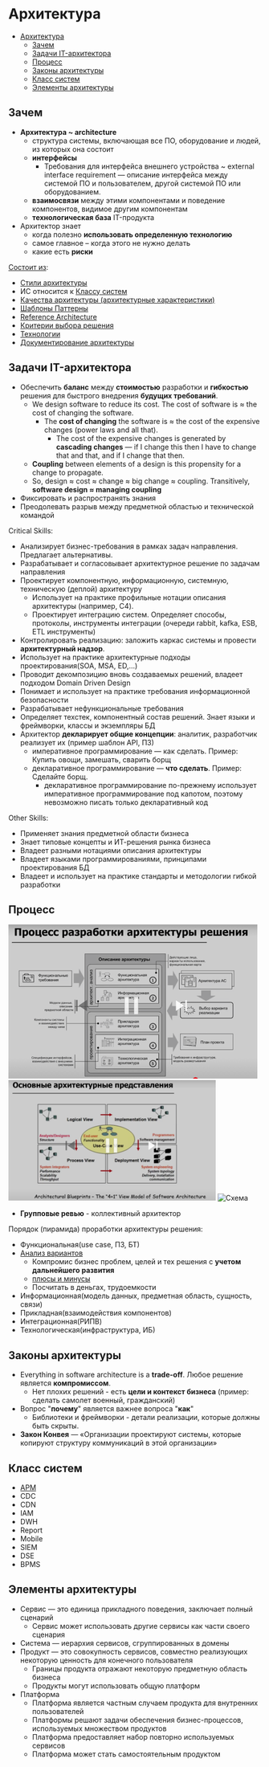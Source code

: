 # Архитектура

- [Архитектура](#архитектура)
  - [Зачем](#зачем)
  - [Задачи IT-архитектора](#задачи-it-архитектора)
  - [Процесс](#процесс)
  - [Законы архитектуры](#законы-архитектуры)
  - [Класс систем](#класс-систем)
  - [Элементы архитектуры](#элементы-архитектуры)

## Зачем

- __Архитектура ~ architecture__
  - структура системы, включающая все ПО, оборудование и людей, из которых она состоит
  - __интерфейсы__
    - Требования для интерфейса внешнего устройства ~ external interface requirement — описание интерфейса между системой ПО и пользователем, другой системой ПО или оборудованием.
  - __взаимосвязи__ между этими компонентами и поведение компонентов, видимое другим компонентам
  - __технологическая база__ IT-продукта
- Архитектор знает
  - когда полезно __использовать определенную технологию__
  - самое главное – когда этого не нужно делать
  - какие есть __риски__

[Состоит из](https://docs.microsoft.com/ru-ru/azure/architecture/guide/):

- [Стили архитектуры](arch.styles.md)
- ИС относится к [Классу систем](#класс-систем)
- [Качества архитектуры (архитектурные характеристики)](arch.ability.md)
- [Шаблоны Паттерны](patterns.md)
- [Reference Architecture](arch.ref.md)
- [Критерии выбора решения](arch.criteria.md)
- [Технологии](../technology/technology.md)
- [Документирование архитектуры](pattern/pattern.docs.md)

## Задачи IT-архитектора

- Обеспечить __баланс__ между __стоимостью__ разработки и __гибкостью__ решения для быстрого внедрения __будущих требований__.
  - We design software to reduce its cost. The cost of software is ≈ the cost of changing the software.
    - The __cost of changing__ the software is ≈ the cost of the expensive changes (power laws and all that).
      - The cost of the expensive changes is generated by __cascading changes__ — if I change this then I have to change that and that, and if I change that then.
  - __Coupling__ between elements of a design is this propensity for a change to propagate.
  - So, design ≈ cost ≈ change ≈ big change ≈ coupling. Transitively, __software design ≈ managing coupling__
- Фиксировать и распространять знания
- Преодолевать разрыв между предметной областью и технической командой

Critical Skills:

- Анализирует бизнес-требования в рамках задач направления. Предлагает альтернативы.
- Разрабатывает и согласовывает архитектурное решение по задачам направления
- Проектирует компонентную, информационную, системную, техническую (деплой) архитектуру
  - Использует на практике профильные нотации описания архитектуры (например, C4).
  - Проектирует интеграцию систем. Определяет способы, протоколы, инструменты интеграции (очереди rabbit, kafka, ESB, ETL инструменты)
- Контролировать реализацию: заложить каркас системы и провести __архитектурный надзор__.
- Использует на практике архитектурные подходы проектирования(SOA, MSA, ED,...)
- Проводит декомпозицию вновь создаваемых решений, владеет подходом Domain Driven Design
- Понимает и иcпользует на практике требования информационной безопасности
- Разрабатывает нефункциональные требования
- Определяет техстек, компонентный состав решений. Знает языки и фреймворки, классы и экземпляры БД
- Архитектор __декларирует общие концепции__: аналитик, разработчик реализует их (пример шаблон API, ПЗ)
  - императивное программирование — как сделать. Пример: Купить овощи, замешать, сварить борщ
  - декларативное программирование — __что сделать__. Пример: Сделайте борщ.
    - декларативное программирование по-прежнему использует императивное программирование под капотом, поэтому невозможно писать только декларативный код

Other Skills:

- Применяет знания предметной области бизнеса
- Знает типовые концепты и ИТ-решения рынка бизнеса
- Владеет разными нотациями описания архитектуры
- Владеет языками программированиями, принципами проектирования БД
- Владеет и использует на практике стандарты и методологии гибкой разработки

## Процесс

![process](../img/arch/arch.process.png)
![view](../img/arch/arch.view.png)
![Схема](http://www.plantuml.com/plantuml/proxy?cache=no&src=https://raw.githubusercontent.com/daemon110282/daemon110282.github.io/master/arch/arch.puml)

- __Групповые ревью__ - коллективный архитектор

Порядок (пирамида) проработки архитектуры решения:

- Функциональная(use case, ПЗ, БТ)
- [Анализ вариантов](alternative.md)
  - Компромис бизнес проблем, целей и тех решения с __учетом дальнейшего развития__
  - [плюсы и минусы](https://docs.microsoft.com/ru-ru/azure/architecture/guide/architecture-styles/#consider-challenges-and-benefits)
  - Посчитать в деньгах, трудоемкости
- Информационная(модель данных, предметная область, сущность, связи)
- Прикладная(взаимодействия компонентов)
- Интеграционная(РИПВ)
- Технологическая(инфраструктура, ИБ)

## Законы архитектуры

- Everything in software architecture is a __trade-off__. Любое решение является __компромиссом__.
  - Нет плохих решений - есть __цели и контекст бизнеса__ (пример: сделать самолет военный, гражданский)
- Вопрос "__почему__" является важнее вопроса "__как__"
  - Библиотеки и фреймворки - детали реализации, которые должны быть скрыты.
- __Закон Конвея__ — «Организации проектируют системы, которые копируют структуру коммуникаций в этой организации»

## Класс систем

- [APM](system.class/apm.md)
- CDC
- CDN
- IAM
- DWH
- Report
- Mobile
- SIEM
- DSE
- BPMS

## Элементы архитектуры

- Сервис — это единица прикладного поведения, заключает полный сценарий
  - Сервис может использовать другие сервисы как части своего сценария
- Система — иерархия сервисов, сгруппированных в домены
- Продукт — это совокупность сервисов, совместно реализующих некоторую ценность для конечного пользователя
  - Границы продукта отражают некоторую предметную область бизнеса
  - Продукты могут использовать общую платформ
- Платформа
  - Платформа является частным случаем продукта для внутренних пользователей
  - Платформы решают задачи обеспечения бизнес-процессов, используемых множеством продуктов
  - Платформа предоставляет набор повторно используемых сервисов
  - Платформа может стать самостоятельным продуктом
